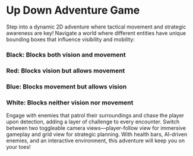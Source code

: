 # Up Down Adventure Game

Step into a dynamic 2D adventure where tactical movement and strategic awareness are key! Navigate a world where different entities have unique bounding boxes that influence visibility and mobility:

### Black: Blocks both vision and movement
### Red: Blocks vision but allows movement
### Blue: Blocks movement but allows vision
### White: Blocks neither vision nor movement

Engage with enemies that patrol their surroundings and chase the player upon detection, adding a layer of challenge to every encounter. Switch between two toggleable camera views—player-follow view for immersive gameplay and grid view for strategic planning. With health bars, AI-driven enemies, and an interactive environment, this adventure will keep you on your toes!
